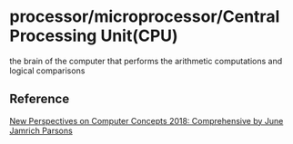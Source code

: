 # processor/microprocessor/Central Processing Unit(CPU)

the brain of the computer that performs the arithmetic computations and logical comparisons

## Reference

[New Perspectives on Computer Concepts 2018: Comprehensive by June Jamrich Parsons](https://www.amazon.ca/Perspectives-Computer-Concepts-2018-Comprehensive/dp/1305951492)
